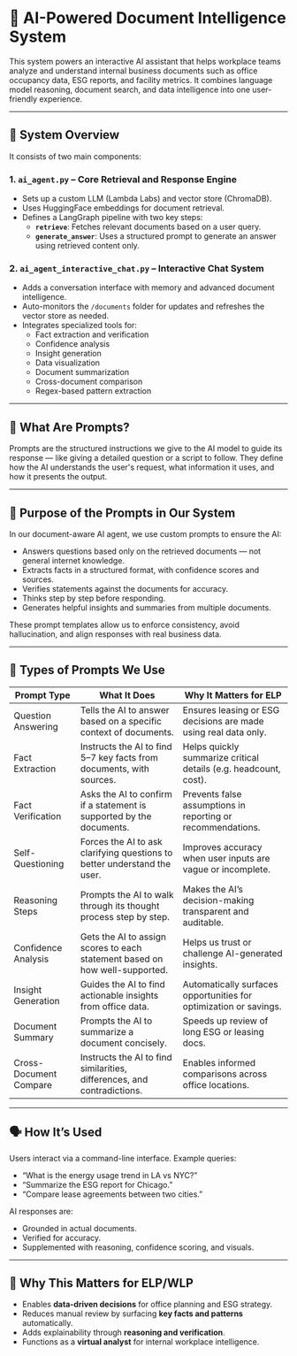 # 🧠 AI-Powered Document Intelligence System

This system powers an interactive AI assistant that helps workplace teams analyze and understand internal business documents such as office occupancy data, ESG reports, and facility metrics. It combines language model reasoning, document search, and data intelligence into one user-friendly experience.

---

## 🔧 System Overview

It consists of two main components:

### 1. `ai_agent.py` – Core Retrieval and Response Engine
- Sets up a custom LLM (Lambda Labs) and vector store (ChromaDB).
- Uses HuggingFace embeddings for document retrieval.
- Defines a LangGraph pipeline with two key steps:
  - **`retrieve`**: Fetches relevant documents based on a user query.
  - **`generate_answer`**: Uses a structured prompt to generate an answer using retrieved content only.

### 2. `ai_agent_interactive_chat.py` – Interactive Chat System
- Adds a conversation interface with memory and advanced document intelligence.
- Auto-monitors the `/documents` folder for updates and refreshes the vector store as needed.
- Integrates specialized tools for:
  - Fact extraction and verification
  - Confidence analysis
  - Insight generation
  - Data visualization
  - Document summarization
  - Cross-document comparison
  - Regex-based pattern extraction

---

## 🧠 What Are Prompts?

Prompts are the structured instructions we give to the AI model to guide its response — like giving a detailed question or a script to follow. They define how the AI understands the user's request, what information it uses, and how it presents the output.

---

## 🎯 Purpose of the Prompts in Our System

In our document-aware AI agent, we use custom prompts to ensure the AI:

- Answers questions based only on the retrieved documents — not general internet knowledge.
- Extracts facts in a structured format, with confidence scores and sources.
- Verifies statements against the documents for accuracy.
- Thinks step by step before responding.
- Generates helpful insights and summaries from multiple documents.

These prompt templates allow us to enforce consistency, avoid hallucination, and align responses with real business data.

---

## 🧩 Types of Prompts We Use

| Prompt Type            | What It Does                                                               | Why It Matters for ELP                                           |
|------------------------|----------------------------------------------------------------------------|------------------------------------------------------------------|
| Question Answering     | Tells the AI to answer based on a specific context of documents.           | Ensures leasing or ESG decisions are made using real data only. |
| Fact Extraction        | Instructs the AI to find 5–7 key facts from documents, with sources.       | Helps quickly summarize critical details (e.g. headcount, cost).|
| Fact Verification      | Asks the AI to confirm if a statement is supported by the documents.       | Prevents false assumptions in reporting or recommendations.     |
| Self-Questioning       | Forces the AI to ask clarifying questions to better understand the user.   | Improves accuracy when user inputs are vague or incomplete.     |
| Reasoning Steps        | Prompts the AI to walk through its thought process step by step.           | Makes the AI’s decision-making transparent and auditable.       |
| Confidence Analysis    | Gets the AI to assign scores to each statement based on how well-supported.| Helps us trust or challenge AI-generated insights.              |
| Insight Generation     | Guides the AI to find actionable insights from office data.                | Automatically surfaces opportunities for optimization or savings.|
| Document Summary       | Prompts the AI to summarize a document concisely.                          | Speeds up review of long ESG or leasing docs.                   |
| Cross-Document Compare | Instructs the AI to find similarities, differences, and contradictions.    | Enables informed comparisons across office locations.           |

---

## 🗣️ How It’s Used

Users interact via a command-line interface. Example queries:

- “What is the energy usage trend in LA vs NYC?”
- “Summarize the ESG report for Chicago.”
- “Compare lease agreements between two cities.”

AI responses are:
- Grounded in actual documents.
- Verified for accuracy.
- Supplemented with reasoning, confidence scoring, and visuals.

---

## 🏁 Why This Matters for ELP/WLP

- Enables **data-driven decisions** for office planning and ESG strategy.
- Reduces manual review by surfacing **key facts and patterns** automatically.
- Adds explainability through **reasoning and verification**.
- Functions as a **virtual analyst** for internal workplace intelligence.